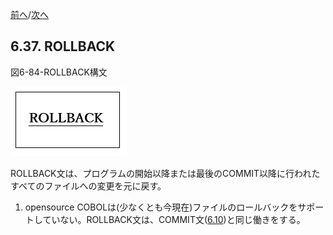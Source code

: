 <!--navi start-->
[前へ](6-36.md)/[次へ](6-38-1.md)
<!--navi end-->
## 6.37. ROLLBACK

図6-84-ROLLBACK構文

![alt text](Image/6-84-Rollback.png)

ROLLBACK文は、プログラムの開始以降または最後のCOMMIT以降に行われたすべてのファイルへの変更を元に戻す。

1. opensource COBOLは(少なくとも今現在)ファイルのロールバックをサポートしていない。ROLLBACK文は、COMMIT文([6.10](6-10.md))と同じ働きをする。
